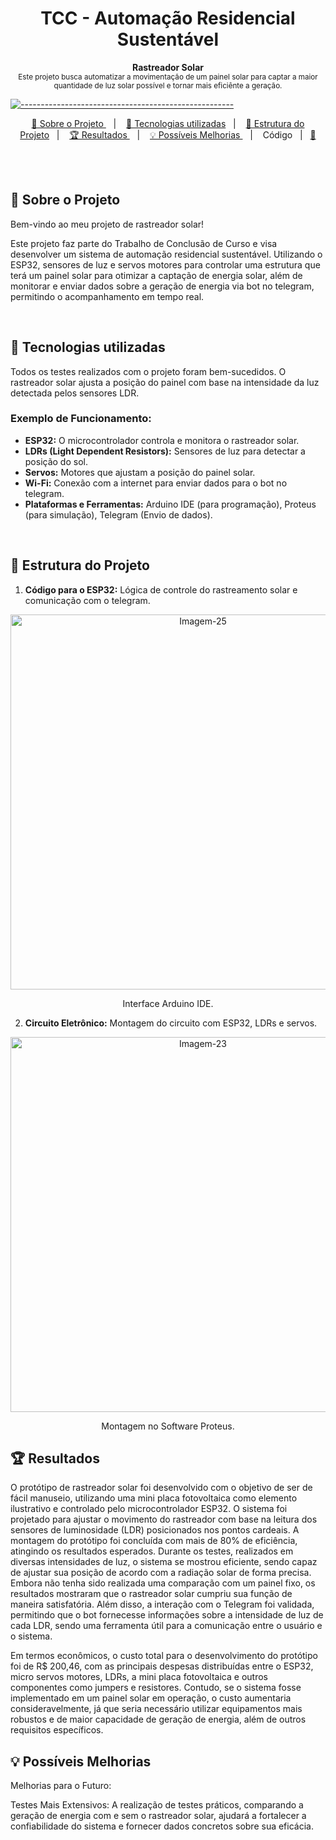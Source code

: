 <h1 align="center"> TCC - Automação Residencial Sustentável </h1>

<a id="Sumário"></a>

<p align="center">
  <b> Rastreador Solar </b></br>
  <sub> Este projeto busca automatizar a movimentação de um painel solar para captar a maior quantidade de luz solar possível e tornar mais eficiênte a geração.
  <sub>
</p>

[![-----------------------------------------------------](https://raw.githubusercontent.com/andreasbm/readme/master/assets/lines/colored.png)](#table-of-contents)

<p align="center">
  <a href="#Sobre o Projeto"> 🧩 Sobre o Projeto </a>&nbsp;&nbsp;&nbsp;|&nbsp;&nbsp;&nbsp;
  <a href="#Tecnologias utilizadas"> 🚀 Tecnologias utilizadas</a>&nbsp;&nbsp;&nbsp;|&nbsp;&nbsp;&nbsp;
  <a href="#Estrutura do Projeto"> 🧪 Estrutura do Projeto</a>&nbsp;&nbsp;&nbsp;|&nbsp;&nbsp;&nbsp;
  <a href="#Resultados"> 🏆 Resultados </a>&nbsp;&nbsp;&nbsp;|&nbsp;&nbsp;&nbsp;
  <a href="#Possíveis Melhorias"> 💡 Possíveis Melhorias </a>&nbsp;&nbsp;&nbsp;|&nbsp;&nbsp;&nbsp;
  Código&nbsp;&nbsp;&nbsp;|&nbsp;&nbsp;&nbsp;<a href="https://github.com/Livia922-eng/TCC_Automacao_Residencial_Sustentavel/blob/main/C%C3%B3digo">📄</a>
</p>

<br/>

<br/>

<a id="Sobre o Projeto"></a>
## 🧩 Sobre o Projeto 

Bem-vindo ao meu projeto de rastreador solar! 

Este projeto faz parte do Trabalho de Conclusão de Curso e visa desenvolver um sistema de automação residencial sustentável. Utilizando o ESP32, sensores de luz e servos motores para controlar uma estrutura que terá um painel solar para otimizar a captação de energia solar, além de monitorar e enviar dados sobre a geração de energia via bot no telegram, permitindo o acompanhamento em tempo real.

<br/>

<a id="Tecnologias utilizadas"></a>
## 🚀 Tecnologias utilizadas 

Todos os testes realizados com o projeto foram bem-sucedidos. O rastreador solar ajusta a posição do painel com base na intensidade da luz detectada pelos sensores LDR.

### Exemplo de Funcionamento:

- **ESP32:** O microcontrolador controla e monitora o rastreador solar.
- **LDRs (Light Dependent Resistors):** Sensores de luz para detectar a posição do sol.
- **Servos:** Motores que ajustam a posição do painel solar.
- **Wi-Fi:** Conexão com a internet para enviar dados para o bot no telegram.
- **Plataformas e Ferramentas:** Arduino IDE (para programação), Proteus (para simulação), Telegram (Envio de dados).

<br/>

<a id="Estrutura do Projeto"></a>
## 🧪 Estrutura do Projeto

1. **Código para o ESP32:** Lógica de controle do rastreamento solar e comunicação com o telegram.

<p align="center">
  <a href="https://ibb.co/KjMHSfc">
    <img src="https://i.ibb.co/6R35LTc/Imagem-25.jpg" alt="Imagem-25" style="width: 600px; height: auto;">
  </a>
  <p align="center">Interface Arduino IDE.</figcaption>
</figure>

2. **Circuito Eletrônico:** Montagem do circuito com ESP32, LDRs e servos.

<p align="center">
  <a href="https://ibb.co/2Pz6N1b">
    <img src="https://i.ibb.co/nfX0CNW/Imagem-23.jpg" alt="Imagem-23" style="width: 600px; height: auto;">
  </a>
</p>
<p align="center">Montagem no Software Proteus.</p>
   
<a id="Resultados"></a>
## 🏆 Resultados

O protótipo de rastreador solar foi desenvolvido com o objetivo de ser de fácil manuseio, utilizando uma mini placa fotovoltaica como elemento ilustrativo e controlado pelo microcontrolador ESP32. O sistema foi projetado para ajustar o movimento do rastreador com base na leitura dos sensores de luminosidade (LDR) posicionados nos pontos cardeais. A montagem do protótipo foi concluída com mais de 80% de eficiência, atingindo os resultados esperados. Durante os testes, realizados em diversas intensidades de luz, o sistema se mostrou eficiente, sendo capaz de ajustar sua posição de acordo com a radiação solar de forma precisa. Embora não tenha sido realizada uma comparação com um painel fixo, os resultados mostraram que o rastreador solar cumpriu sua função de maneira satisfatória. Além disso, a interação com o Telegram foi validada, permitindo que o bot fornecesse informações sobre a intensidade de luz de cada LDR, sendo uma ferramenta útil para a comunicação entre o usuário e o sistema.

Em termos econômicos, o custo total para o desenvolvimento do protótipo foi de R$ 200,46, com as principais despesas distribuídas entre o ESP32, micro servos motores, LDRs, a mini placa fotovoltaica e outros componentes como jumpers e resistores. Contudo, se o sistema fosse implementado em um painel solar em operação, o custo aumentaria consideravelmente, já que seria necessário utilizar equipamentos mais robustos e de maior capacidade de geração de energia, além de outros requisitos específicos.

<a id="Possíveis Melhorias"></a>
## 💡 Possíveis Melhorias

Melhorias para o Futuro:

Testes Mais Extensivos: A realização de testes práticos, comparando a geração de energia com e sem o rastreador solar, ajudará a fortalecer a confiabilidade do sistema e fornecer dados concretos sobre sua eficácia.


